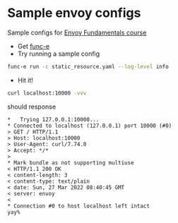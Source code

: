 # Sample envoy configs

Sample configs for [Envoy Fundamentals course](https://academy.tetrate.io/courses/envoy-fundamentals)

- Get [func-e](https://func-e.io/)
- Try running a sample config
```bash
func-e run -c static_resource.yaml --log-level info
```
- Hit it!
```bash
curl localhost:10000 -vvv
```
should response
```
*   Trying 127.0.0.1:10000...
* Connected to localhost (127.0.0.1) port 10000 (#0)
> GET / HTTP/1.1
> Host: localhost:10000
> User-Agent: curl/7.74.0
> Accept: */*
>
* Mark bundle as not supporting multiuse
< HTTP/1.1 200 OK
< content-length: 3
< content-type: text/plain
< date: Sun, 27 Mar 2022 08:40:45 GMT
< server: envoy
<
* Connection #0 to host localhost left intact
yay%
```
